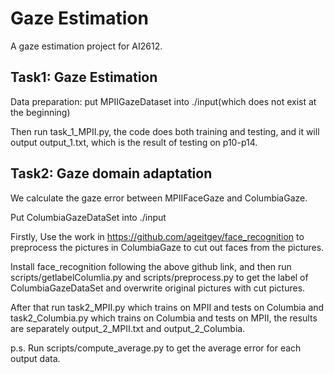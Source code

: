 # Gaze Estimation
A gaze estimation project for AI2612.

## Task1: Gaze Estimation
Data preparation: put MPIIGazeDataset into ./input(which does not exist at the beginning)

Then run task_1_MPII.py, the code does both training and testing, and it will output output_1.txt, which is the result of testing on p10-p14.

## Task2: Gaze domain adaptation
We calculate the gaze error between MPIIFaceGaze and ColumbiaGaze. 

Put ColumbiaGazeDataSet into ./input

Firstly, Use the work in https://github.com/ageitgey/face_recognition to preprocess the pictures in ColumbiaGaze to cut out faces from the pictures.

Install face_recognition following the above github link, and then run scripts/getlabelColumlia.py and scripts/preprocess.py to get the label of ColumbiaGazeDataSet and overwrite original pictures with cut pictures.

After that run task2_MPII.py which trains on MPII and tests on Columbia and task2_Columbia.py which trains on Columbia and tests on MPII, the results are separately output_2_MPII.txt and output_2_Columbia.

p.s. Run scripts/compute_average.py to get the average error for each output data.
